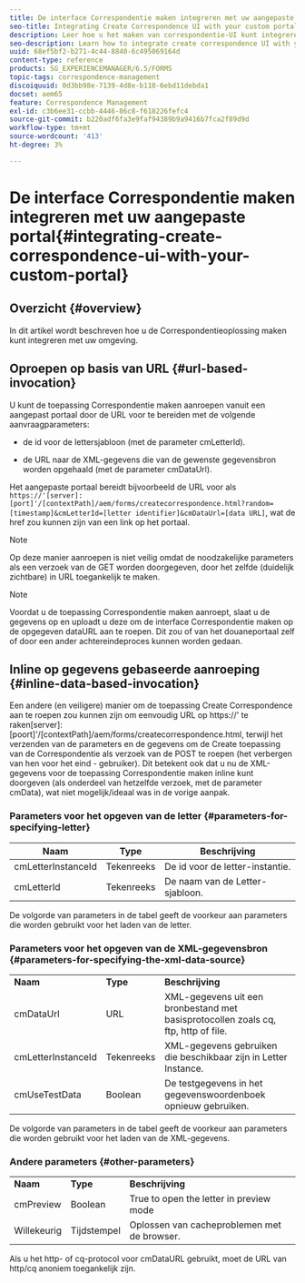 ```yaml
---
title: De interface Correspondentie maken integreren met uw aangepaste portal
seo-title: Integrating Create Correspondence UI with your custom portal
description: Leer hoe u het maken van correspondentie-UI kunt integreren met uw aangepaste portal
seo-description: Learn how to integrate create correspondence UI with your custom portal
uuid: 68ef5bf2-b271-4c44-8840-6c495069164d
content-type: reference
products: SG_EXPERIENCEMANAGER/6.5/FORMS
topic-tags: correspondence-management
discoiquuid: 0d3bb98e-7139-4d8e-b110-6ebd11debda1
docset: aem65
feature: Correspondence Management
exl-id: c3b6ee31-ccbb-4446-86c8-f618226fefc4
source-git-commit: b220adf6fa3e9faf94389b9a9416b7fca2f89d9d
workflow-type: tm+mt
source-wordcount: '413'
ht-degree: 3%

---
```


# De interface Correspondentie maken integreren met uw aangepaste portal{#integrating-create-correspondence-ui-with-your-custom-portal}

## Overzicht {#overview}

In dit artikel wordt beschreven hoe u de Correspondentieoplossing maken kunt integreren met uw omgeving.

## Oproepen op basis van URL {#url-based-invocation}

U kunt de toepassing Correspondentie maken aanroepen vanuit een aangepast portaal door de URL voor te bereiden met de volgende aanvraagparameters:

* de id voor de lettersjabloon (met de parameter cmLetterId).

* de URL naar de XML-gegevens die van de gewenste gegevensbron worden opgehaald (met de parameter cmDataUrl).

Het aangepaste portaal bereidt bijvoorbeeld de URL voor als\
`https://'[server]:[port]'/[contextPath]/aem/forms/createcorrespondence.html?random=[timestamp]&cmLetterId=[letter identifier]&cmDataUrl=[data URL]`, wat de href zou kunnen zijn van een link op het portaal.

>[!NOTE]
>
>Op deze manier aanroepen is niet veilig omdat de noodzakelijke parameters als een verzoek van de GET worden doorgegeven, door het zelfde (duidelijk zichtbare) in URL toegankelijk te maken.

>[!NOTE]
>
>Voordat u de toepassing Correspondentie maken aanroept, slaat u de gegevens op en uploadt u deze om de interface Correspondentie maken op de opgegeven dataURL aan te roepen. Dit zou of van het douaneportaal zelf of door een ander achtereindeproces kunnen worden gedaan.

## Inline op gegevens gebaseerde aanroeping {#inline-data-based-invocation}

Een andere (en veiligere) manier om de toepassing Create Correspondence aan te roepen zou kunnen zijn om eenvoudig URL op https://&#39; te raken[server]:[poort]&#39;/[contextPath]/aem/forms/createcorrespondence.html, terwijl het verzenden van de parameters en de gegevens om de Create toepassing van de Correspondentie als verzoek van de POST te roepen (het verbergen van hen voor het eind - gebruiker). Dit betekent ook dat u nu de XML-gegevens voor de toepassing Correspondentie maken inline kunt doorgeven (als onderdeel van hetzelfde verzoek, met de parameter cmData), wat niet mogelijk/ideaal was in de vorige aanpak.

### Parameters voor het opgeven van de letter {#parameters-for-specifying-letter}

| **Naam** | **Type** | **Beschrijving** |
|---|---|---|
| cmLetterInstanceId | Tekenreeks | De id voor de letter-instantie. |
| cmLetterId | Tekenreeks | De naam van de Letter-sjabloon. |

De volgorde van parameters in de tabel geeft de voorkeur aan parameters die worden gebruikt voor het laden van de letter.

### Parameters voor het opgeven van de XML-gegevensbron {#parameters-for-specifying-the-xml-data-source}

<table>
 <tbody>
  <tr>
   <td><strong>Naam</strong></td> 
   <td><strong>Type</strong></td> 
   <td><strong>Beschrijving</strong></td> 
  </tr>
  <tr>
   <td>cmDataUrl<br /> </td> 
   <td>URL</td> 
   <td>XML-gegevens uit een bronbestand met basisprotocollen zoals cq, ftp, http of file.<br /> </td> 
  </tr>
  <tr>
   <td>cmLetterInstanceId</td> 
   <td>Tekenreeks</td> 
   <td>XML-gegevens gebruiken die beschikbaar zijn in Letter Instance.</td> 
  </tr>
  <tr>
   <td>cmUseTestData</td> 
   <td>Boolean</td> 
   <td>De testgegevens in het gegevenswoordenboek opnieuw gebruiken.</td> 
  </tr>
 </tbody>
</table>

De volgorde van parameters in de tabel geeft de voorkeur aan parameters die worden gebruikt voor het laden van de XML-gegevens.

### Andere parameters {#other-parameters}

<table>
 <tbody>
  <tr>
   <td><strong>Naam</strong></td> 
   <td><strong>Type</strong></td> 
   <td><strong>Beschrijving</strong></td> 
  </tr>
  <tr>
   <td>cmPreview<br /> </td> 
   <td>Boolean</td> 
   <td>True to open the letter in preview mode<br /> </td> 
  </tr>
  <tr>
   <td>Willekeurig</td> 
   <td>Tijdstempel</td> 
   <td>Oplossen van cacheproblemen met de browser.</td> 
  </tr>
 </tbody>
</table>

Als u het http- of cq-protocol voor cmDataURL gebruikt, moet de URL van http/cq anoniem toegankelijk zijn.
